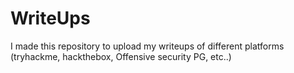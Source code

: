# WriteUps
I made this repository to upload my writeups of different platforms (tryhackme, hackthebox, Offensive security PG, etc..)
